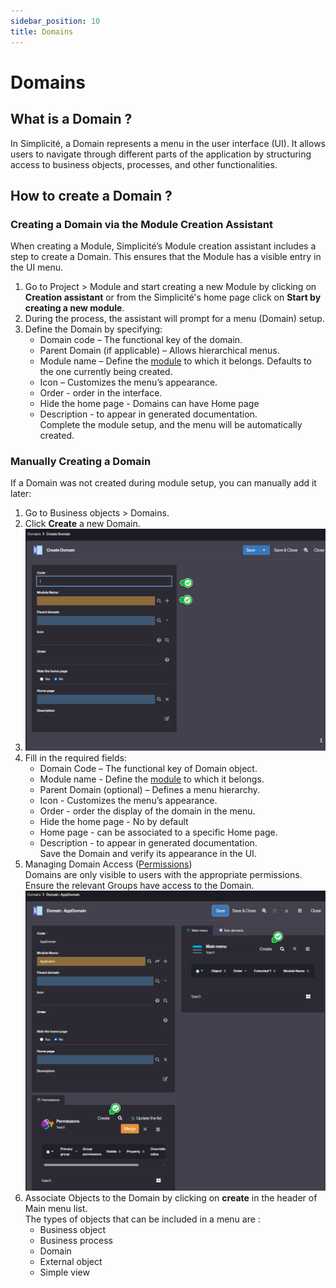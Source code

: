 ```yaml
---
sidebar_position: 10
title: Domains
---
```


# Domains

## What is a Domain ?
In Simplicité, a Domain represents a menu in the user interface (UI). It allows users to navigate through different parts of the application by structuring access to business objects, processes, and other functionalities.  

## How to create a Domain ?

### Creating a Domain via the Module Creation Assistant 
When creating a Module, Simplicité’s Module creation assistant includes a step to create a Domain. This ensures that the Module has a visible entry in the UI menu.

1. Go to Project > Module and start creating a new Module by clicking on **Creation assistant** or from the Simplicité's home page click on **Start by creating a new module**.
2. During the process, the assistant will prompt for a menu (Domain) setup.
3. Define the Domain by specifying:
    - Domain code – The functional key of the domain.  
    - Parent Domain (if applicable) – Allows hierarchical menus.  
    - Module name – Define the [module](/docs/platform/project/module) to which it belongs. Defaults to the one currently being created.  
    - Icon – Customizes the menu’s appearance.
    - Order - order in the interface.   
    - Hide the home page - Domains can have Home page 
    - Description - to appear in generated documentation.  
Complete the module setup, and the menu will be automatically created.

### Manually Creating a Domain   

If a Domain was not created during module setup, you can manually add it later:

1. Go to Business objects > Domains.
2. Click **Create** a new Domain.
3. ![](img/domains/domain1.png)
4. Fill in the required fields:
    - Domain Code – The functional key of Domain object.
    - Module name - Define the [module](/docs/platform/project/module) to which it belongs. 
    - Parent Domain (optional) – Defines a menu hierarchy.
    - Icon - Customizes the menu’s appearance.
    - Order - order the display of the domain in the menu. 
    - Hide the home page - No by default  
    - Home page - can be associated to a specific Home page. 
    - Description - to appear in generated documentation.  
Save the Domain and verify its appearance in the UI.
1. Managing Domain Access ([Permissions](/docs/platform/usersrights/permissions))  
Domains are only visible to users with the appropriate permissions.
Ensure the relevant Groups have access to the Domain.  
![](img/domains/domain2.png)
1. Associate Objects to the Domain by clicking on **create** in the header of Main menu list.  
The types of objects that can be included in a menu are : 
   - Business object
   - Business process 
   - Domain 
   - External object 
   - Simple view 